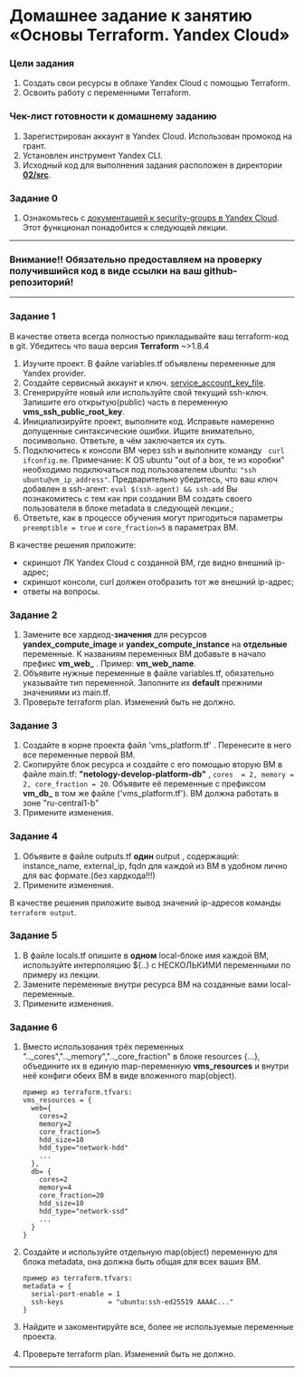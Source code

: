 # Домашнее задание к занятию «Основы Terraform. Yandex Cloud»

### Цели задания

1. Создать свои ресурсы в облаке Yandex Cloud с помощью Terraform.
2. Освоить работу с переменными Terraform.


### Чек-лист готовности к домашнему заданию

1. Зарегистрирован аккаунт в Yandex Cloud. Использован промокод на грант.
2. Установлен инструмент Yandex CLI.
3. Исходный код для выполнения задания расположен в директории [**02/src**](https://github.com/netology-code/ter-homeworks/tree/main/02/src).


### Задание 0

1. Ознакомьтесь с [документацией к security-groups в Yandex Cloud](https://cloud.yandex.ru/docs/vpc/concepts/security-groups?from=int-console-help-center-or-nav). 
Этот функционал понадобится к следующей лекции.

------
### Внимание!! Обязательно предоставляем на проверку получившийся код в виде ссылки на ваш github-репозиторий!
------

### Задание 1
В качестве ответа всегда полностью прикладывайте ваш terraform-код в git.
Убедитесь что ваша версия **Terraform** ~>1.8.4

1. Изучите проект. В файле variables.tf объявлены переменные для Yandex provider.
2. Создайте сервисный аккаунт и ключ. [service_account_key_file](https://terraform-provider.yandexcloud.net).
4. Сгенерируйте новый или используйте свой текущий ssh-ключ. Запишите его открытую(public) часть в переменную **vms_ssh_public_root_key**.
5. Инициализируйте проект, выполните код. Исправьте намеренно допущенные синтаксические ошибки. Ищите внимательно, посимвольно. Ответьте, в чём заключается их суть.
6. Подключитесь к консоли ВМ через ssh и выполните команду ``` curl ifconfig.me```.
Примечание: К OS ubuntu "out of a box, те из коробки" необходимо подключаться под пользователем ubuntu: ```"ssh ubuntu@vm_ip_address"```. Предварительно убедитесь, что ваш ключ добавлен в ssh-агент: ```eval $(ssh-agent) && ssh-add``` Вы познакомитесь с тем как при создании ВМ создать своего пользователя в блоке metadata в следующей лекции.;
8. Ответьте, как в процессе обучения могут пригодиться параметры ```preemptible = true``` и ```core_fraction=5``` в параметрах ВМ.

В качестве решения приложите:

- скриншот ЛК Yandex Cloud с созданной ВМ, где видно внешний ip-адрес;
- скриншот консоли, curl должен отобразить тот же внешний ip-адрес;
- ответы на вопросы.


### Задание 2

1. Замените все хардкод-**значения** для ресурсов **yandex_compute_image** и **yandex_compute_instance** на **отдельные** переменные. К названиям переменных ВМ добавьте в начало префикс **vm_web_** .  Пример: **vm_web_name**.
2. Объявите нужные переменные в файле variables.tf, обязательно указывайте тип переменной. Заполните их **default** прежними значениями из main.tf. 
3. Проверьте terraform plan. Изменений быть не должно. 


### Задание 3

1. Создайте в корне проекта файл 'vms_platform.tf' . Перенесите в него все переменные первой ВМ.
2. Скопируйте блок ресурса и создайте с его помощью вторую ВМ в файле main.tf: **"netology-develop-platform-db"** ,  ```cores  = 2, memory = 2, core_fraction = 20```. Объявите её переменные с префиксом **vm_db_** в том же файле ('vms_platform.tf').  ВМ должна работать в зоне "ru-central1-b"
3. Примените изменения.


### Задание 4

1. Объявите в файле outputs.tf **один** output , содержащий: instance_name, external_ip, fqdn для каждой из ВМ в удобном лично для вас формате.(без хардкода!!!)
2. Примените изменения.

В качестве решения приложите вывод значений ip-адресов команды ```terraform output```.


### Задание 5

1. В файле locals.tf опишите в **одном** local-блоке имя каждой ВМ, используйте интерполяцию ${..} с НЕСКОЛЬКИМИ переменными по примеру из лекции.
2. Замените переменные внутри ресурса ВМ на созданные вами local-переменные.
3. Примените изменения.


### Задание 6

1. Вместо использования трёх переменных  ".._cores",".._memory",".._core_fraction" в блоке  resources {...}, объедините их в единую map-переменную **vms_resources** и  внутри неё конфиги обеих ВМ в виде вложенного map(object).  
   ```
   пример из terraform.tfvars:
   vms_resources = {
     web={
       cores=2
       memory=2
       core_fraction=5
       hdd_size=10
       hdd_type="network-hdd"
       ...
     },
     db= {
       cores=2
       memory=4
       core_fraction=20
       hdd_size=10
       hdd_type="network-ssd"
       ...
     }
   }
   ```
3. Создайте и используйте отдельную map(object) переменную для блока metadata, она должна быть общая для всех ваших ВМ.
   ```
   пример из terraform.tfvars:
   metadata = {
     serial-port-enable = 1
     ssh-keys           = "ubuntu:ssh-ed25519 AAAAC..."
   }
   ```  
  
5. Найдите и закоментируйте все, более не используемые переменные проекта.
6. Проверьте terraform plan. Изменений быть не должно.

------

